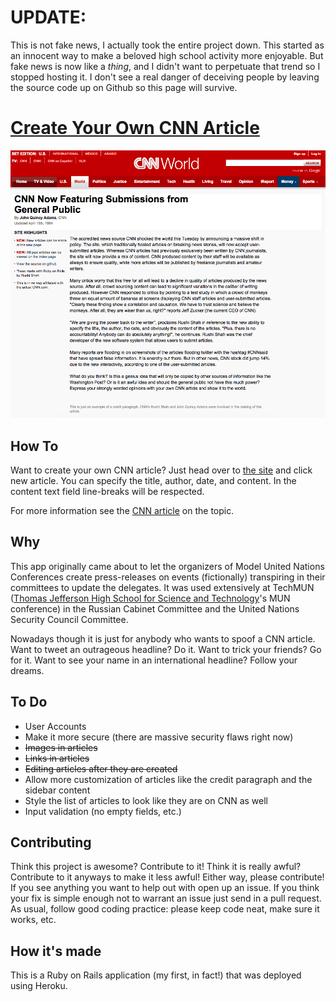 # UPDATE:

This is not fake news, I actually took the entire project down. This started as an innocent way to make a beloved high school activity more enjoyable. But fake news is now like a *thing*, and I didn't want to perpetuate that trend so I stopped hosting it. I don't see a real danger of deceiving people by leaving the source code up on Github so this page will survive. 

# [Create Your Own CNN Article](http://cnn.rshah.org/)
![Example Article](CNN_Article_Example.png)

## How To
Want to create your own CNN article? Just head over to [the site](http://cnn.rshah.org/) and click new article. You can specify the title, author, date, and content. In the content text field line-breaks will be respected.

For more information see the [CNN article](http://cnn.rshah.org/articles/6) on the topic.  

## Why
This app originally came about to let the organizers of Model United Nations Conferences create press-releases on events (fictionally) transpiring in their committees to update the delegates. It was used extensively at TechMUN ([Thomas Jefferson High School for Science and Technology](http://www.newsweek.com/2014/09/19/number-1-high-school-america-offers-real-head-start-268693.html)'s MUN conference) in the Russian Cabinet Committee and the United Nations Security Council Committee.

Nowadays though it is just for anybody who wants to spoof a CNN article. Want to tweet an outrageous headline? Do it. Want to trick your friends? Go for it. Want to see your name in an international headline? Follow your dreams. 

## To Do
 - User Accounts
 - Make it more secure (there are massive security flaws right now)
 - ~~Images in articles~~
 - ~~Links in articles~~
 - ~~Editing articles after they are created~~
 - Allow more customization of articles like the credit paragraph and the sidebar content
 - Style the list of articles to look like they are on CNN as well
 - Input validation (no empty fields, etc.)

## Contributing
Think this project is awesome? Contribute to it! Think it is really awful? Contribute to it anyways to make it less awful! Either way, please contribute! If you see anything you want to help out with open up an issue. If you think your fix is simple enough not to warrant an issue just send in a pull request. As usual, follow good coding practice: please keep code neat, make sure it works, etc. 

## How it's made
This is a Ruby on Rails application (my first, in fact!) that was deployed using Heroku. 
